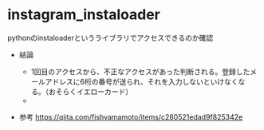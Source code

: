 # instagram_instaloader
pythonのinstaloaderというライブラリでアクセスできるのか確認

- 結論
  - 1回目のアクセスから、不正なアクセスがあった判断される。登録したメールアドレスに6桁の番号が送られ、それを入力しないといけなくなる。（おそらくイエローカード）
  - 

- 参考
    https://qiita.com/fishyamamoto/items/c280521edad9f825342e


